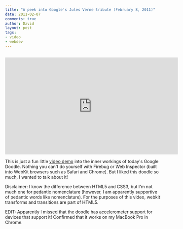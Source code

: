 ```yaml
---
title: "A peek into Google's Jules Verne tribute (February 8, 2011)"
date: 2011-02-07
comments: true
author: David
layout: post
tags:
- video
- webdev
---
```


[<img src="http://davidbcalhoun.com/wp-content/uploads/2011/02/google-doodle-jules-verne.png" alt="" title="Google Doodle: Jules Verne tribute" class="aligncenter size-full wp-image-626" />][1]

<iframe width="560" height="315" src="https://www.youtube.com/embed/CW2IXHBPOIo" frameborder="0" allow="autoplay; encrypted-media" allowfullscreen></iframe>

This is just a fun little [video demo][1] into the inner workings of today's Google Doodle. Nothing you can't do yourself with Firebug or Web Inspector (built into WebKit browsers such as Safari and Chrome). But I liked this doodle so much, I wanted to talk about it!

Disclaimer: I know the difference between HTML5 and CSS3, but I'm not much one for pedantic nomenclature (however, I am apparently supportive of pedantic words like nomenclature). For the purposes of this video, webkit transforms and transitions are part of HTML5.

EDIT: Apparently I missed that the doodle has accelerometer support for devices that support it! Confirmed that it works on my MacBook Pro in Chrome.

 [1]: http://www.youtube.com/watch?v=CW2IXHBPOIo